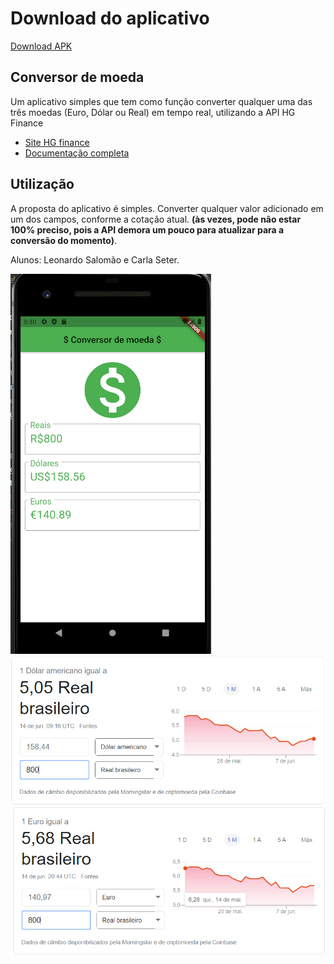 # Download do aplicativo

<a href="\downloadApp" download="app-armeabi-v7a-release.apk">Download APK</a>


## Conversor de moeda

Um aplicativo simples que tem como função converter qualquer uma das três moedas (Euro, Dólar ou Real) em tempo real, utilizando a API HG Finance 

- [Site HG finance](https://hgbrasil.com/status/finance)
- [Documentação completa](https://console.hgbrasil.com/documentation/finance)

## Utilização

A proposta do aplicativo é simples. Converter qualquer valor adicionado em um dos campos, conforme a cotação atual. **(às vezes, pode não estar 100% preciso, pois a API demora um pouco para atualizar para a conversão do momento)**.

Alunos: Leonardo Salomão e Carla Seter.

![](/images/conversor.png) ![](/images/dolar_real.png) ![](/images/euro_real.png)

